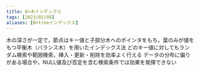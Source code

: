 ```yaml
---
title: B+木インデックス
tags: [2023/02/08]
aliases: [B+treeインデックス]
---
```


木の深さが一定で，節点はキー値と子部分木へのポインタをもち，葉のみが値をもつ平衡木（バランス木）を用いたインデックス法
どのキー値に対してもランダム検索や範囲検索，挿入・更新・削除を効率よく行える
データの分布に偏りがある場合や，NULL値及び否定を含む検索条件では効果を発揮できない